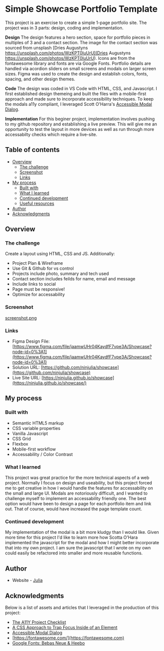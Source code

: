 # Simple Showcase Portfolio Template

This project is an exercise to create a simple 1-page portfolio site. The project was in 3 parts: design, coding and implementation.

**Design**
The design features a hero section, space for portfolio pieces in multiples of 3 and a contact section. The image for the contact section was sourced from unsplash [Dries Augustyns https://unsplash.com/photos/WzKPT0IuUrU](Dries Augustyns https://unsplash.com/photos/WzKPT0IuUrU). Icons are from the  fontawesome library and fonts are via Google Fonts. Portfolio details are handled via acordion sliders on small screens and modals on larger screen sizes. Figma was used to create the design and establish colors, fonts, spacing, and other design themes.  

**Code**
The design was coded in VS Code with HTML, CSS, and Javascript. I first established design themeing and built the files with a mobile-first approach and made sure to incorporate accessibility techniques. To keep the modals a11y compliant, I leveraged Scott O'Harra's [Accessible Modal Dialog](https://github.com/scottaohara/accessible_modal_window).

**Implementation**
For this beginer project, implementation involves pushing to my github repository and establishing a live preview. This will give me an opportunity to test the layout in more devices as well as run through more accessabilty checks which require a live-site.

## Table of contents

- [Overview](#overview)
  - [The challenge](#the-challenge)
  - [Screenshot](#screenshot)
  - [Links](#links)
- [My process](#my-process)
  - [Built with](#built-with)
  - [What I learned](#what-i-learned)
  - [Continued development](#continued-development)
  - [Useful resources](#useful-resources)
- [Author](#author)
- [Acknowledgments](#acknowledgments)

## Overview

### The challenge

Create a layout using HTML, CSS and JS. Additionally:

- Project Plan & Wireframe
- Use Git & Github for vs control
- Projects include photo, summary and tech used
- Contact section includes feilds for name, email and message
- Include links to social
- Page must be responsive!
- Optimize for accessability

### Screenshot

[screenshot.png](https://github.com/ninjulia/showcase/screenshot.png)

### Links

- Figma Design File: [https://www.figma.com/file/jaamwUHr04KaydfF7vpe3A/Showcase?node-id=0%3A1](https://www.figma.com/file/jaamwUHr04KaydfF7vpe3A/Showcase?node-id=0%3A1)
- Solution URL: [https://github.com/ninjulia/showcase](https://github.com/ninjulia/showcase)
- Live Site URL: [https://ninjulia.github.io/showcase](https://ninjulia.github.io/showcase/)

## My process

### Built with

- Semantic HTML5 markup
- CSS variable properties
- Vanilla Javascript
- CSS Grid
- Flexbox
- Mobile-first workflow
- Accessability / Color Contrast 

### What I learned

This project was great practice for the more technical aspects of a web project. Normally I focus on design and useability, but this project forced me to get creative in how I would handle the features for accessability on the small and large UI. Modals are notoriously difficult, and I wanted to challenge myself to implement an accessability friendly one. The best option would have been to design a page for each portfolio item and link out. That of course, would have increased the page template count.

### Continued development

My implementation of the modal is a bit more kludgy than I would like. Given more time for this project I'd like to learn more how Scotta O'Hara implemented the javascript for the modal and how I might better incorporate that into my own project. I am sure the javascript that I wrote on my own could easily be refactored into smaller and more reusable functions.

## Author

- Website - [Julia](https://www.becausejulia.com)

## Acknowledgments
Below is a list of assets and articles that I leveraged in the production of this project:

- [The A11Y Project Checklist](https://www.a11yproject.com/checklist/)  
- [A CSS Approach to Trap Focus Inside of an Element](https://css-tricks.com/a-css-approach-to-trap-focus-inside-of-an-element/)
- [Accessible Modal Dialog](https://scottaohara.github.io/accessible_modal_window/)
- [https://fontawesome.com/](https://fontawesome.com)
- [Google Fonts: Bebas Neue & Heebo](https://fonts.google.com/)
